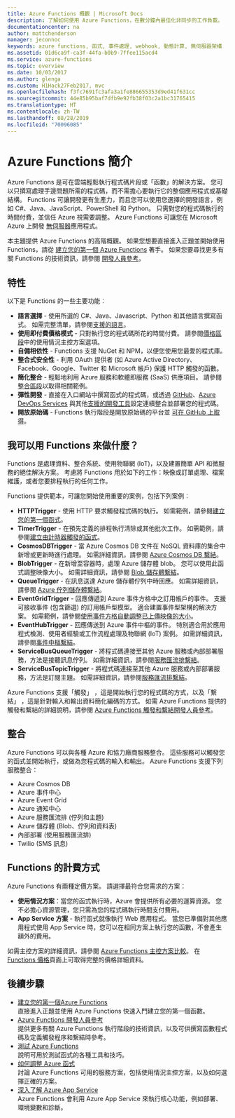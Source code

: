 ```yaml
---
title: Azure Functions 概觀 | Microsoft Docs
description: 了解如何使用 Azure Functions，在數分鐘內最佳化非同步的工作負載。
documentationcenter: na
author: mattchenderson
manager: jeconnoc
keywords: azure functions, 函式, 事件處理, webhook, 動態計算, 無伺服器架構
ms.assetid: 01d6ca9f-ca3f-44fa-b0b9-7ffee115acd4
ms.service: azure-functions
ms.topic: overview
ms.date: 10/03/2017
ms.author: glenga
ms.custom: H1Hack27Feb2017, mvc
ms.openlocfilehash: f3fc7691fc3afa3a1fe886655353d9ed41f631cc
ms.sourcegitcommit: 44e85b95baf7dfb9e92fb38f03c2a1bc31765415
ms.translationtype: HT
ms.contentlocale: zh-TW
ms.lasthandoff: 08/28/2019
ms.locfileid: "70096085"
---
```

# <a name="an-introduction-to-azure-functions"></a>Azure Functions 簡介  
Azure Functions 是可在雲端輕鬆執行程式碼片段或「函數」的解決方案。 您可以只撰寫處理手邊問題所需的程式碼，而不需擔心要執行它的整個應用程式或基礎結構。 Functions 可讓開發更有生產力，而且您可以使用您選擇的開發語言，例如 C#、Java、JavaScript、PowerShell 和 Python。 只需對您的程式碼執行的時間付費，並信任 Azure 視需要調整。 Azure Functions 可讓您在 Microsoft Azure 上開發 [無伺服器](https://azure.microsoft.com/solutions/serverless/)應用程式。

本主題提供 Azure Functions 的高階概觀。 如果您想要直接進入正題並開始使用 Functions，請從 [建立您的第一個 Azure Functions](functions-create-first-azure-function.md) 著手。 如果您要尋找更多有關 Functions 的技術資訊，請參閱 [開發人員參考](functions-reference.md)。

## <a name="features"></a>特性
以下是 Functions 的一些主要功能︰

* **語言選擇**  - 使用所選的 C#、Java、Javascript、Python 和其他語言撰寫函式。 如需完整清單，請參閱[支援的語言](supported-languages.md)。
* **使用即付費價格模式** - 只對執行您的程式碼所花的時間付費。 請參閱[價格區段](#pricing)中的使用情況主控方案選項。  
* **自備相依性** - Functions 支援 NuGet 和 NPM，以便您使用您最愛的程式庫。  
* **整合式安全性** - 利用 OAuth 提供者 (如 Azure Active Directory、Facebook、Google、Twitter 和 Microsoft 帳戶) 保護 HTTP 觸發的函數。  
* **簡化整合** - 輕鬆地利用 Azure 服務和軟體即服務 (SaaS) 供應項目。 請參閱[整合區段](#integrations)以取得相關範例。  
* **彈性開發** - 直接在入口網站中撰寫函式的程式碼，或透過 [GitHub](../app-service/scripts/cli-continuous-deployment-github.md)、[Azure DevOps Services](../app-service/scripts/cli-continuous-deployment-vsts.md) 與其他[支援的開發工具](../app-service/deploy-local-git.md)設定連續整合並部署您的程式碼。  
* **開放原始碼** - Functions 執行階段是開放原始碼的平台並 [可在 GitHub 上取得](https://github.com/azure/azure-webjobs-sdk-script)。  

## <a name="what-can-i-do-with-functions"></a>我可以用 Functions 來做什麼？
Functions 是處理資料、整合系統、使用物聯網 (IoT)，以及建置簡單 API 和微服務的絕佳解決方案。 考慮將 Functions 用於如下的工作：映像或訂單處理、檔案維護，或者您要排程執行的任何工作。 

Functions 提供範本，可讓您開始使用重要的案例，包括下列案例︰

* **HTTPTrigger** - 使用 HTTP 要求觸發程式碼的執行。 如需範例，請參閱[建立您的第一個函式](functions-create-first-azure-function.md)。
* **TimerTrigger** - 在預先定義的排程執行清除或其他批次工作。 如需範例，請參閱[建立由計時器觸發的函式](functions-create-scheduled-function.md)。
* **CosmosDBTrigger** - 當 Azure Cosmos DB 文件在 NoSQL 資料庫的集合中新增或更新時進行處理。 如需詳細資訊，請參閱 [Azure Cosmos DB 繫結](functions-bindings-cosmosdb-v2.md)。
* **BlobTrigger** - 在新增至容器時，處理 Azure 儲存體 blob。 您可以使用此函式調整映像大小。 如需詳細資訊，請參閱 [Blob 儲存體繫結](functions-bindings-storage-blob.md)。
* **QueueTrigger** - 在訊息送達 Azure 儲存體佇列中時回應。 如需詳細資訊，請參閱 [Azure 佇列儲存體繫結](functions-bindings-storage-queue.md)。
* **EventGridTrigger** -  回應傳遞到 Azure 事件方格中之訂用帳戶的事件。 支援可接收事件 (包含篩選) 的訂用帳戶型模型。 適合建置事件型架構的解決方案。 如需範例，請參閱[使用事件方格自動調整已上傳映像的大小](../event-grid/resize-images-on-storage-blob-upload-event.md)。
* **EventHubTrigger** - 回應傳送到 Azure 事件中樞的事件。 特別適合用於應用程式檢測、使用者經驗或工作流程處理及物聯網 (IoT) 案例。 如需詳細資訊，請參閱[事件中樞繫結](functions-bindings-event-hubs.md)。
* **ServiceBusQueueTrigger** - 將程式碼連接至其他 Azure 服務或內部部署服務，方法是接聽訊息佇列。 如需詳細資訊，請參閱[服務匯流排繫結](functions-bindings-service-bus.md)。
* **ServiceBusTopicTrigger** - 將程式碼連接至其他 Azure 服務或內部部署服務，方法是訂閱主題。 如需詳細資訊，請參閱[服務匯流排繫結](functions-bindings-service-bus.md)。

Azure Functions 支援「觸發」  ，這是開始執行您的程式碼的方式，以及「繫結」  ，這是針對輸入和輸出資料簡化編碼的方式。 如需 Azure Functions 提供的觸發和繫結的詳細說明，請參閱 [Azure Functions 觸發和繫結開發人員參考](functions-triggers-bindings.md)。

## <a name="integrations"></a>整合
Azure Functions 可以與各種 Azure 和協力廠商服務整合。 這些服務可以觸發您的函式並開始執行，或做為您程式碼的輸入和輸出。 Azure Functions 支援下列服務整合：

* Azure Cosmos DB
* Azure 事件中心
* Azure Event Grid
* Azure 通知中心
* Azure 服務匯流排 (佇列和主題)
* Azure 儲存體 (Blob、佇列和資料表)
* 內部部署 (使用服務匯流排)
* Twilio (SMS 訊息)

## <a name="pricing"></a>Functions 的計費方式
Azure Functions 有兩種定價方案。 請選擇最符合您需求的方案： 

* **使用情況方案**：當您的函式執行時，Azure 會提供所有必要的運算資源。 您不必擔心資源管理，您只需為您的程式碼執行時間支付費用。 
* **App Service 方案** - 執行函式就像執行 Web 應用程式。 當您已準備對其他應用程式使用 App Service 時，您可以在相同方案上執行您的函數，不會產生額外的費用。 

如需主控方案的詳細資訊，請參閱 [Azure Functions 主控方案比較](functions-scale.md)。 在 [Functions 價格](https://azure.microsoft.com/pricing/details/functions/)頁面上可取得完整的價格詳細資料。

## <a name="next-steps"></a>後續步驟
* [建立您的第一個Azure Functions](functions-create-first-azure-function.md)  
  直接進入正題並使用 Azure Functions 快速入門建立您的第一個函數。 
* [Azure Functions 開發人員參考](functions-reference.md)  
  提供更多有關 Azure Functions 執行階段的技術資訊，以及可供撰寫函數程式碼及定義觸發程序和繫結時參考。
* [測試 Azure Functions](functions-test-a-function.md)  
  說明可用於測試函式的各種工具和技巧。
* [如何調整 Azure 函式](functions-scale.md)  
  討論 Azure Functions 可用的服務方案，包括使用情況主控方案，以及如何選擇正確的方案。 
* [深入了解 Azure App Service](../app-service/overview.md)  
  Azure Functions 會利用 Azure App Service 來執行核心功能，例如部署、環境變數和診斷。 

